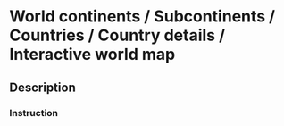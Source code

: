 # World continents / Subcontinents / Countries / Country details / Interactive world map
## Description
### Instruction

